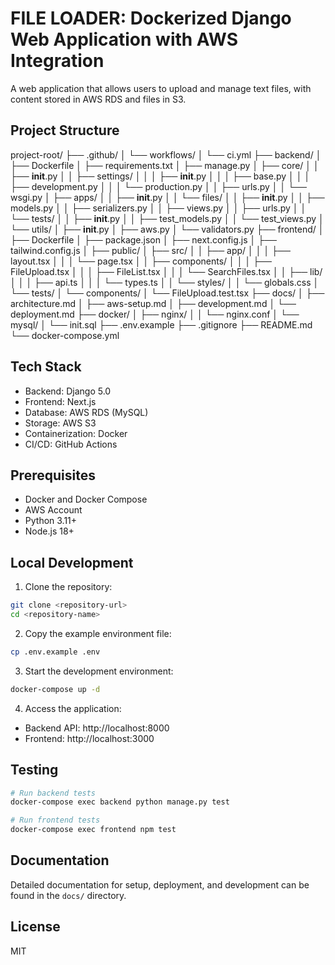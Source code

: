 
# FILE LOADER: Dockerized Django Web Application with AWS Integration

A web application that allows users to upload and manage text files, with content stored in AWS RDS and files in S3.

## Project Structure

project-root/
├── .github/
│   └── workflows/
│       └── ci.yml
├── backend/
│   ├── Dockerfile
│   ├── requirements.txt
│   ├── manage.py
│   ├── core/
│   │   ├── __init__.py
│   │   ├── settings/
│   │   │   ├── __init__.py
│   │   │   ├── base.py
│   │   │   ├── development.py
│   │   │   └── production.py
│   │   ├── urls.py
│   │   └── wsgi.py
│   ├── apps/
│   │   ├── __init__.py
│   │   └── files/
│   │       ├── __init__.py
│   │       ├── models.py
│   │       ├── serializers.py
│   │       ├── views.py
│   │       ├── urls.py
│   │       └── tests/
│   │           ├── __init__.py
│   │           ├── test_models.py
│   │           └── test_views.py
│   └── utils/
│       ├── __init__.py
│       ├── aws.py
│       └── validators.py
├── frontend/
│   ├── Dockerfile
│   ├── package.json
│   ├── next.config.js
│   ├── tailwind.config.js
│   ├── public/
│   ├── src/
│   │   ├── app/
│   │   │   ├── layout.tsx
│   │   │   └── page.tsx
│   │   ├── components/
│   │   │   ├── FileUpload.tsx
│   │   │   ├── FileList.tsx
│   │   │   └── SearchFiles.tsx
│   │   ├── lib/
│   │   │   ├── api.ts
│   │   │   └── types.ts
│   │   └── styles/
│   │       └── globals.css
│   └── tests/
│       └── components/
│           └── FileUpload.test.tsx
├── docs/
│   ├── architecture.md
│   ├── aws-setup.md
│   ├── development.md
│   └── deployment.md
├── docker/
│   ├── nginx/
│   │   └── nginx.conf
│   └── mysql/
│       └── init.sql
├── .env.example
├── .gitignore
├── README.md
└── docker-compose.yml

## Tech Stack

- Backend: Django 5.0
- Frontend: Next.js
- Database: AWS RDS (MySQL)
- Storage: AWS S3
- Containerization: Docker
- CI/CD: GitHub Actions

## Prerequisites

- Docker and Docker Compose
- AWS Account
- Python 3.11+
- Node.js 18+

## Local Development

1. Clone the repository:
```bash
git clone <repository-url>
cd <repository-name>
```

2. Copy the example environment file:
```bash
cp .env.example .env
```

3. Start the development environment:
```bash
docker-compose up -d
```

4. Access the application:
- Backend API: http://localhost:8000
- Frontend: http://localhost:3000

## Testing

```bash
# Run backend tests
docker-compose exec backend python manage.py test

# Run frontend tests
docker-compose exec frontend npm test
```

## Documentation

Detailed documentation for setup, deployment, and development can be found in the `docs/` directory.

## License

MIT